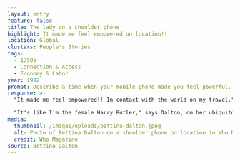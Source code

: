 ```yaml
---
layout: entry
feature: false
title: The lady on a shoulder phone
highlight: It made me feel empowered on location!!
location: Global
clusters: People's Stories
tags:
  - 1990s
  - Connection & Access
  - Economy & Labor
year: 1992
prompt: Describe a time when your mobile phone made you feel powerful.
response: >-
  "It made me feel empowered!! In contact with the world on my travel."

  "It's like I'm the female Harry Butler," says Dalton, on her ubiquitous mobile. "I don't see why this job is a male domain."
media:
  thumbnail: /images/uploads/bettina-dalton.jpeg
  alt: Photo of Bettina Dalton on a shoulder phone on location in Who Magazine
  credit: Who Magazine
source: Bettina Dalton
---
```

